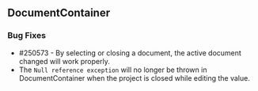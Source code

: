 ## DocumentContainer

### Bug Fixes

* \#250573 - By selecting or closing a document, the active document changed will work properly.
* The `Null reference exception` will no longer be thrown in DocumentContainer when the project is closed while editing the value.